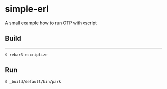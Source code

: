 # simple-erl
A small example how to run OTP with escript

## Build
-----

    $ rebar3 escriptize

Run
---

    $ _build/default/bin/park
